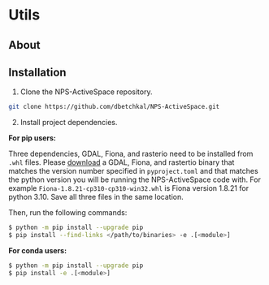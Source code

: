 # Utils

## About

## Installation

1. Clone the NPS-ActiveSpace repository.
```bash
git clone https://github.com/dbetchkal/NPS-ActiveSpace.git
```

2. Install project dependencies.

**For pip users:**

Three dependencies, GDAL, Fiona, and rasterio need to be installed from `.whl` files. Please 
[download](https://www.lfd.uci.edu/~gohlke/pythonlibs/) a GDAL, Fiona, and rastertio binary that matches the version 
number specified in `pyproject.toml` and that matches the python version you will be running the NPS-ActiveSpace code 
with. For example `Fiona‑1.8.21‑cp310‑cp310‑win32.whl` is Fiona version 1.8.21 for python 3.10. Save all three files in 
the same location.

Then, run the following commands:

```bash
$ python -m pip install --upgrade pip
$ pip install --find-links </path/to/binaries> -e .[<module>]
```

**For conda users:**

```bash
$ python -m pip install --upgrade pip
$ pip install -e .[<module>]
```
